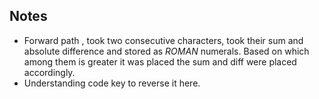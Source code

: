 ## Notes
* Forward path , took two consecutive characters, took their sum and absolute difference and stored as _ROMAN_ numerals. Based on which among them is greater it was placed the sum and diff were placed accordingly. 
* Understanding code key to reverse it here.